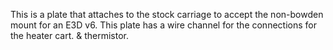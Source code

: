 This is a plate that attaches to the stock carriage to accept the non-bowden mount for an E3D v6. This plate has a 
wire channel for the connections for the heater cart. & thermistor.
